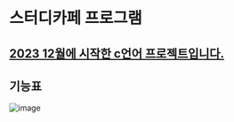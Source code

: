 # 스터디카페 프로그램
<u>2023 12월에 시작한 c언어 프로젝트입니다.</u> 
-----------------------------------------
## 기능표
![image](https://github.com/jwgarde/semona---project/assets/113418319/5609927a-ce6c-44d5-bb97-18bc8faf7b77)
